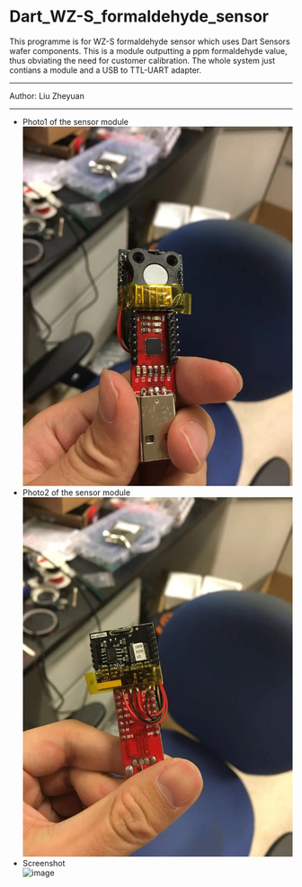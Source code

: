Dart_WZ-S_formaldehyde_sensor
===========================
This programme is for WZ-S formaldehyde sensor which uses Dart Sensors wafer components. This is a module outputting a ppm formaldehyde value, thus obviating the need for customer calibration. The whole system just contians a module and a USB to TTL-UART adapter.

****
Author: Liu Zheyuan


****

- Photo1 of the sensor module  
![image](/image/photo1.jpg)
- Photo2 of the sensor module  
![image](/image/photo2.jpg)
- Screenshot  
![image](/image/screenshot.png)